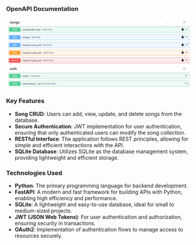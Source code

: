 ### OpenAPI Documentation

![OpenAPI Documentation](images/EndpointsDocs.png)

### Key Features

- **Song CRUD**: Users can add, view, update, and delete songs from the database.
- **Secure Authentication**: JWT implementation for user authentication, ensuring that only authenticated users can modify the song collection.
- **RESTful Interface**: The application follows REST principles, allowing for simple and efficient interactions with the API.
- **SQLite Database**: Utilizes SQLite as the database management system, providing lightweight and efficient storage.

### Technologies Used

- **Python**: The primary programming language for backend development.
- **FastAPI**: A modern and fast framework for building APIs with Python, enabling high efficiency and performance.
- **SQLite**: A lightweight and easy-to-use database, ideal for small to medium-sized projects.
- **JWT (JSON Web Tokens)**: For user authentication and authorization, ensuring security in transactions.
- **OAuth2**: Implementation of authentication flows to manage access to resources securely.


